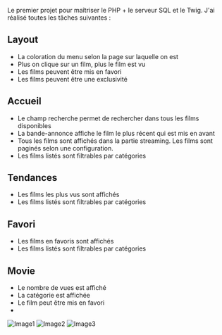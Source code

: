 Le premier projet pour maîtriser le PHP + le serveur SQL et le Twig. J'ai réalisé toutes les tâches suivantes :

## Layout

* La coloration du menu selon la page sur laquelle on est
* Plus on clique sur un film, plus le film est vu
* Les films peuvent être mis en favori
* Les films peuvent être une exclusivité

## Accueil

* Le champ recherche permet de rechercher dans tous les films disponibles
* La bande-annonce affiche le film le plus récent qui est mis en avant
* Tous les films sont affichés dans la partie streaming. Les films sont paginés selon une configuration.
* Les films listés sont filtrables par catégories

## Tendances

* Les films les plus vus sont affichés
* Les films listés sont filtrables par catégories

## Favori

* Les films en favoris sont affichés
* Les films listés sont filtrables par catégories

## Movie

* Le nombre de vues est affiché
* La catégorie est affichée
* Le film peut être mis en favori
* 
![Image1](https://user-images.githubusercontent.com/107623849/221434745-348e19ed-ea37-417c-bf5e-eebff90d143b.jpg)
![Image2](https://user-images.githubusercontent.com/107623849/221434749-8c6729a1-95d4-4433-a28c-59a34aaa8377.jpg)
![Image3](https://user-images.githubusercontent.com/107623849/221434841-e9c98bfd-9b45-4588-89a0-c58453d53b4c.jpg)

